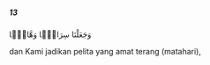 ##### 13

<span class="ayah">وَجَعَلْنَا سِرَاجًۭا وَهَّاجًۭا</span>

<span class="ayah_translation">dan Kami jadikan pelita yang amat terang (matahari),</span>
